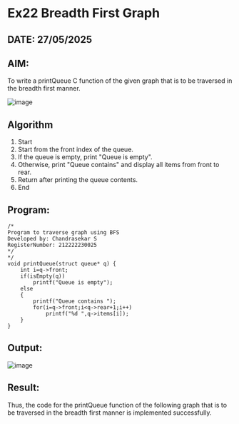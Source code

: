 # Ex22 Breadth First Graph
## DATE: 27/05/2025
## AIM:
To write a printQueue C function of the given graph that is to be traversed in the breadth first manner.

![image](https://github.com/user-attachments/assets/f483f48c-6af0-4027-a993-01c108a50933)


## Algorithm
1. Start
2. Start from the front index of the queue.
3. If the queue is empty, print "Queue is empty".
4. Otherwise, print "Queue contains" and display all items from front to rear.
5. Return after printing the queue contents.
6. End

## Program:
```
/*
Program to traverse graph using BFS
Developed by: Chandrasekar S
RegisterNumber: 212222230025
*/
*/
void printQueue(struct queue* q) { 
    int i=q->front;
    if(isEmpty(q))
        printf("Queue is empty");
    else
    {
        printf("Queue contains ");
        for(i=q->front;i<q->rear+1;i++)
            printf("%d ",q->items[i]);
    }
}
```

## Output:

![image](https://github.com/user-attachments/assets/87908711-9077-4e0b-90d6-380e534cec25)


## Result:
Thus, the code for the printQueue function of the following graph that is to be traversed in the breadth first manner is implemented successfully.
